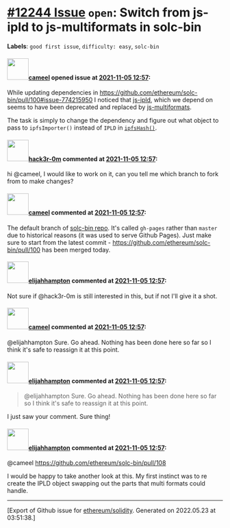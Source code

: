 # [\#12244 Issue](https://github.com/ethereum/solidity/issues/12244) `open`: Switch from js-ipld to js-multiformats in solc-bin
**Labels**: `good first issue`, `difficulty: easy`, `solc-bin`


#### <img src="https://avatars.githubusercontent.com/u/137030?v=4" width="50">[cameel](https://github.com/cameel) opened issue at [2021-11-05 12:57](https://github.com/ethereum/solidity/issues/12244):

While updating dependencies in https://github.com/ethereum/solc-bin/pull/100#issue-774215950 I noticed that [js-ipld](https://github.com/ipld/js-ipld), which we depend on seems to have been deprecated and replaced by [js-multiformats](https://github.com/multiformats/js-multiformats).

The task is simply to change the dependency and figure out what object to pass to `ipfsImporter()` instead of `IPLD` in [`ipfsHash()`](https://github.com/ethereum/solc-bin/blob/876858b2df0ea6f10b62e06485401db75176867c/update#L18-L22).

#### <img src="https://avatars.githubusercontent.com/u/54898623?v=4" width="50">[hack3r-0m](https://github.com/hack3r-0m) commented at [2021-11-05 12:57](https://github.com/ethereum/solidity/issues/12244#issuecomment-962898960):

hi @cameel, I would like to work on it, can you tell me which branch to fork from to make changes?

#### <img src="https://avatars.githubusercontent.com/u/137030?v=4" width="50">[cameel](https://github.com/cameel) commented at [2021-11-05 12:57](https://github.com/ethereum/solidity/issues/12244#issuecomment-963107532):

The default branch of [solc-bin repo](https://github.com/ethereum/solc-bin/). It's called `gh-pages` rather than `master` due to historical reasons (it was used to serve Github Pages). Just make sure to start from the latest commit - https://github.com/ethereum/solc-bin/pull/100 has been merged today.

#### <img src="https://avatars.githubusercontent.com/u/26151387?v=4" width="50">[elijahhampton](https://github.com/elijahhampton) commented at [2021-11-05 12:57](https://github.com/ethereum/solidity/issues/12244#issuecomment-1010451295):

Not sure if @hack3r-0m is still interested in this, but if not I'll give it a shot.

#### <img src="https://avatars.githubusercontent.com/u/137030?v=4" width="50">[cameel](https://github.com/cameel) commented at [2021-11-05 12:57](https://github.com/ethereum/solidity/issues/12244#issuecomment-1010989075):

@elijahhampton Sure. Go ahead. Nothing has been done here so far so I think it's safe to reassign it at this point.

#### <img src="https://avatars.githubusercontent.com/u/26151387?v=4" width="50">[elijahhampton](https://github.com/elijahhampton) commented at [2021-11-05 12:57](https://github.com/ethereum/solidity/issues/12244#issuecomment-1022463863):

> @elijahhampton Sure. Go ahead. Nothing has been done here so far so I think it's safe to reassign it at this point.

I just saw your comment.  Sure thing!

#### <img src="https://avatars.githubusercontent.com/u/26151387?v=4" width="50">[elijahhampton](https://github.com/elijahhampton) commented at [2021-11-05 12:57](https://github.com/ethereum/solidity/issues/12244#issuecomment-1025075802):

@cameel https://github.com/ethereum/solc-bin/pull/108

I would be happy to take another look at this.  My first instinct was to re create the IPLD object swapping out the parts that multi formats could handle.


-------------------------------------------------------------------------------



[Export of Github issue for [ethereum/solidity](https://github.com/ethereum/solidity). Generated on 2022.05.23 at 03:51:38.]
